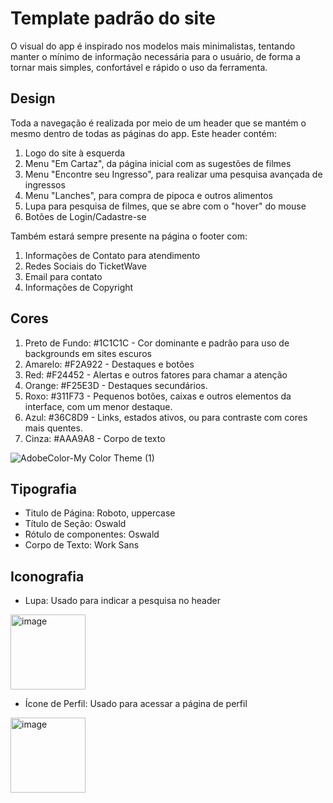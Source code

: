 # Template padrão do site

O visual do app é inspirado nos modelos mais minimalistas, tentando manter o mínimo de informação necessária para o usuário, de forma a tornar mais simples, confortável e rápido o uso da ferramenta.


## Design

Toda a navegação é realizada por meio de um header que se mantém o mesmo dentro de todas as páginas do app. Este header contém:

1. Logo do site à esquerda
2. Menu "Em Cartaz", da página inicial com as sugestões de filmes
3. Menu "Encontre seu Ingresso", para realizar uma pesquisa avançada de ingressos
4. Menu "Lanches", para compra de pipoca e outros alimentos
5. Lupa para pesquisa de filmes, que se abre com o "hover" do mouse
6. Botões de Login/Cadastre-se

Também estará sempre presente na página o footer com:

1. Informações de Contato para atendimento
2. Redes Sociais do TicketWave
3. Email para contato
4. Informações de Copyright

## Cores

1. Preto de Fundo: #1C1C1C - Cor dominante e padrão para uso de backgrounds em sites escuros
2. Amarelo: #F2A922 - Destaques e botões
3. Red: #F24452 - Alertas e outros fatores para chamar a atenção
4. Orange: #F25E3D - Destaques secundários.
5. Roxo: #311F73 - Pequenos botões, caixas e outros elementos da interface, com um menor destaque. 
6. Azul: #36C8D9 - Links, estados ativos, ou para contraste com cores mais quentes.
7. Cinza: #AAA9A8 - Corpo de texto

![AdobeColor-My Color Theme (1)](https://github.com/user-attachments/assets/0cdbd058-d25e-440b-b4e0-68213ad7a927)

## Tipografia

* Titulo de Página: Roboto, uppercase
* Título de Seção: Oswald
* Rótulo de componentes: Oswald
* Corpo de Texto: Work Sans


## Iconografia

* Lupa: Usado para indicar a pesquisa no header

<img width="120" alt="image" src="https://github.com/user-attachments/assets/492499a4-9b6b-452d-ac76-3873f54c4cf9">

* Ícone de Perfil: Usado para acessar a página de perfil

<img width="120" alt="image" src="https://github.com/user-attachments/assets/ae9e81fd-2ee5-4438-ba0c-a1490c8df48f">

